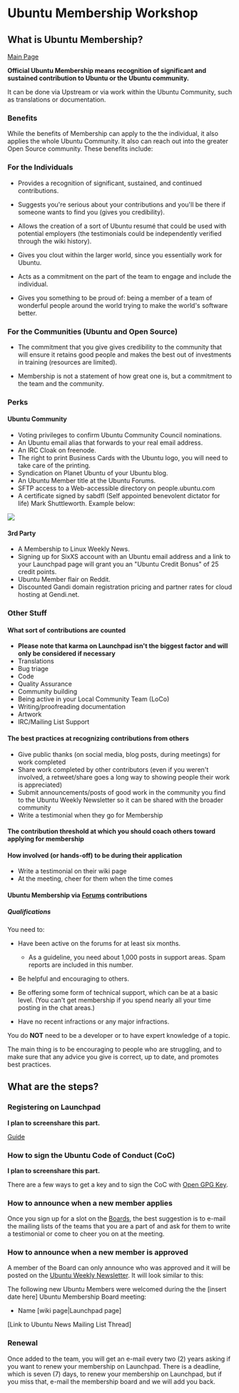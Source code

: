 # Ubuntu Membership Workshop

## What is Ubuntu Membership?

[Main Page](https://wiki.ubuntu.com/Membership)

 **Official Ubuntu Membership means recognition of significant and sustained contribution to Ubuntu or the Ubuntu community.**

 It can be done via Upstream or via work within the Ubuntu Community, such as translations or documentation.

### Benefits

While the benefits of Membership can apply to the the individual, it also applies the whole Ubuntu Community.  It also can reach out into the greater Open Source community. These benefits include:

### For the Individuals

* Provides a recognition of significant, sustained, and continued contributions.

* Suggests you're serious about your contributions and you'll be there if someone wants to find you (gives you credibility).

* Allows the creation of a sort of Ubuntu resumé that could be used with potential employers (the testimonials could be independently verified through the wiki history).

* Gives you clout within the larger world, since you essentially work for Ubuntu.

* Acts as a commitment on the part of the team to engage and include the individual.

* Gives you something to be proud of: being a member of a team of wonderful people around the world trying to make the world's software better.

### For the Communities (Ubuntu and Open Source)

* The commitment that you give gives credibility to the community that will ensure it retains good people and makes the best out of investments in training (resources are limited).

* Membership is not a statement of how great one is, but a commitment to the team and the community.

### Perks

#### Ubuntu Community

 * Voting privileges to confirm Ubuntu Community Council nominations.
 * An Ubuntu email alias that forwards to your real email address.
 * An IRC Cloak on freenode.
 * The right to print Business Cards with the Ubuntu logo, you will need to take care of the printing.
 * Syndication on Planet Ubuntu of your Ubuntu blog.
 * An Ubuntu Member title at the Ubuntu Forums.
 * SFTP access to a Web-accessible directory on people.ubuntu.com
 * A certificate signed by sabdfl (Self appointed benevolent dictator for life) Mark Shuttleworth. Example below:

![](https://wiki.ubuntu.com/Membership?action=AttachFile&do=get&target=certificate-rev1.jpg)

#### 3rd Party

 * A Membership to Linux Weekly News.
 * Signing up for SixXS account with an Ubuntu email address and a link to your Launchpad page will grant you an "Ubuntu Credit Bonus" of 25 credit points.
 * Ubuntu Member flair on Reddit.
 * Discounted Gandi domain registration pricing and partner rates for cloud hosting at Gendi.net.

### Other Stuff

#### What sort of contributions are counted

- **Please note that karma on Launchpad isn't the biggest factor and will only be considered if necessary**
- Translations
- Bug triage
- Code
- Quality Assurance
- Community building
- Being active in your Local Community Team (LoCo)
- Writing/proofreading documentation
- Artwork
- IRC/Mailing List Support

#### The best practices at recognizing contributions from others

- Give public thanks (on social media, blog posts, during meetings)
for work completed
- Share work completed by other contributors (even if you weren't
involved, a retweet/share goes a long way to showing people their work
is appreciated)
- Submit announcements/posts of good work in the community you find
to the Ubuntu Weekly Newsletter so it can be shared with the broader
community
- Write a testimonial when they go for Membership

#### The contribution threshold at which you should coach others toward applying for membership
#### How involved (or hands-off) to be during their application

- Write a testimonial on their wiki page
- At the meeting, cheer for them when the time comes

#### Ubuntu Membership via [Forums](https://wiki.ubuntu.com/Forums/Membership) contributions

##### Qualifications

You need to:

 * Have been active on the forums for at least six months.

   * As a guideline, you need about 1,000 posts in support areas. Spam reports are included in this number.

 * Be helpful and encouraging to others.

 * Be offering some form of technical support, which can be at a basic level. (You can't get membership if you spend nearly all your time posting in the chat areas.)

 * Have no recent infractions or any major infractions.

You do **NOT** need to be a developer or to have expert knowledge of a topic.

The main thing is to be encouraging to people who are struggling, and to make sure that any advice you give is correct, up to date, and promotes best practices.

## What are the steps?

### Registering on Launchpad

**I plan to screenshare this part.**

[Guide](https://help.launchpad.net/YourAccount/NewAccount)

### How to sign the Ubuntu Code of Conduct (CoC)

**I plan to screenshare this part.**

There are a few ways to get a key and to sign the CoC with [Open GPG Key](https://help.ubuntu.com/community/GnuPrivacyGuardHowto).

### How to announce when a new member applies

Once you sign up for a slot on the [Boards](https://wiki.ubuntu.com/Membership/Boards), the best suggestion is to e-mail the mailing lists of the teams that you are a part of and ask for them to write a testimonial or come to cheer you on at the meeting.

### How to announce when a new member is approved

A member of the Board can only announce who was approved and it will be posted on the [Ubuntu Weekly Newsletter](https://wiki.ubuntu.com/UbuntuWeeklyNewsletter/). It will look similar to this:

The following new Ubuntu Members were welcomed during the the [insert date here] Ubuntu Membership Board meeting:

- Name [wiki page|Launchpad page]

[Link to Ubuntu News Mailing List Thread]

### Renewal

Once added to the team, you will get an e-mail every two (2) years asking if you want to renew your membership on Launchpad. There is a deadline, which is seven (7) days, to renew your membership on Launchpad, but if you miss that, e-mail the membership board and we will add you back.
